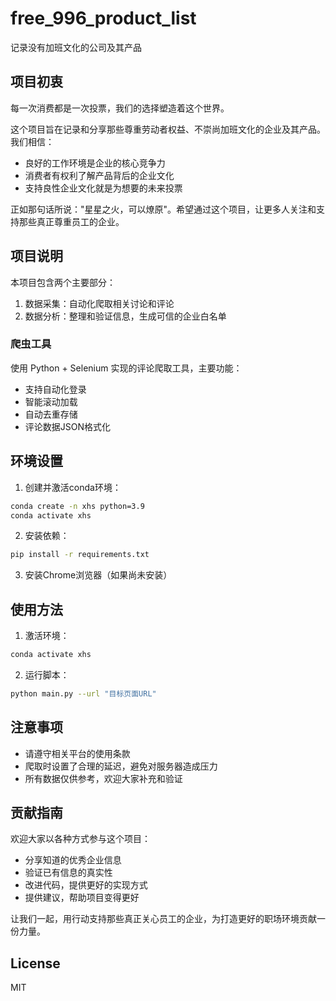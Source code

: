 # free_996_product_list
记录没有加班文化的公司及其产品

## 项目初衷

每一次消费都是一次投票，我们的选择塑造着这个世界。

这个项目旨在记录和分享那些尊重劳动者权益、不崇尚加班文化的企业及其产品。我们相信：
- 良好的工作环境是企业的核心竞争力
- 消费者有权利了解产品背后的企业文化
- 支持良性企业文化就是为想要的未来投票

正如那句话所说："星星之火，可以燎原"。希望通过这个项目，让更多人关注和支持那些真正尊重员工的企业。

## 项目说明

本项目包含两个主要部分：
1. 数据采集：自动化爬取相关讨论和评论
2. 数据分析：整理和验证信息，生成可信的企业白名单

### 爬虫工具

使用 Python + Selenium 实现的评论爬取工具，主要功能：
- 支持自动化登录
- 智能滚动加载
- 自动去重存储
- 评论数据JSON格式化

## 环境设置

1. 创建并激活conda环境：
```bash
conda create -n xhs python=3.9
conda activate xhs
```

2. 安装依赖：
```bash
pip install -r requirements.txt
```

3. 安装Chrome浏览器（如果尚未安装）

## 使用方法

1. 激活环境：
```bash
conda activate xhs
```

2. 运行脚本：
```bash
python main.py --url "目标页面URL"
```

## 注意事项

- 请遵守相关平台的使用条款
- 爬取时设置了合理的延迟，避免对服务器造成压力
- 所有数据仅供参考，欢迎大家补充和验证

## 贡献指南

欢迎大家以各种方式参与这个项目：
- 分享知道的优秀企业信息
- 验证已有信息的真实性
- 改进代码，提供更好的实现方式
- 提供建议，帮助项目变得更好

让我们一起，用行动支持那些真正关心员工的企业，为打造更好的职场环境贡献一份力量。

## License
MIT

